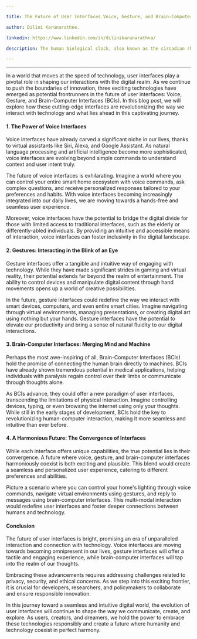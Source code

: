 ```yaml
---

title: The Future of User Interfaces Voice, Gesture, and Brain-Computer Interfaces.

author: Dilini Karunarathne.

linkedin: https://www.linkedin.com/in/dilinikarunarathna/

description: The human biological clock, also known as the circadian rhythm, is an intricate system that regulates our body's functions, from sleep and wakefulness to hormone production and metabolism. It is a fundamental aspect of our biology, dictating our daily patterns and influencing our overall well-being. In this article, we will explore the mechanisms behind the biological clock, its impact on various bodily processes, and the importance of maintaining a healthy circadian rhythm.

---
```

___

In a world that moves at the speed of technology, user interfaces play a pivotal role in shaping our interactions with the digital realm. As we continue to push the boundaries of innovation, three exciting technologies have emerged as potential frontrunners in the future of user interfaces: Voice, Gesture, and Brain-Computer Interfaces (BCIs). In this blog post, we will explore how these cutting-edge interfaces are revolutionizing the way we interact with technology and what lies ahead in this captivating journey.

#### 1. **The Power of Voice Interfaces**

Voice interfaces have already carved a significant niche in our lives, thanks to virtual assistants like Siri, Alexa, and Google Assistant. As natural language processing and artificial intelligence become more sophisticated, voice interfaces are evolving beyond simple commands to understand context and user intent truly.

The future of voice interfaces is exhilarating. Imagine a world where you can control your entire smart home ecosystem with voice commands, ask complex questions, and receive personalized responses tailored to your preferences and habits. With voice interfaces becoming increasingly integrated into our daily lives, we are moving towards a hands-free and seamless user experience.

Moreover, voice interfaces have the potential to bridge the digital divide for those with limited access to traditional interfaces, such as the elderly or differently-abled individuals. By providing an intuitive and accessible means of interaction, voice interfaces can foster inclusivity in the digital landscape.

#### 2. **Gestures: Interacting in the Blink of an Eye**

Gesture interfaces offer a tangible and intuitive way of engaging with technology. While they have made significant strides in gaming and virtual reality, their potential extends far beyond the realm of entertainment. The ability to control devices and manipulate digital content through hand movements opens up a world of creative possibilities.

In the future, gesture interfaces could redefine the way we interact with smart devices, computers, and even entire smart cities. Imagine navigating through virtual environments, managing presentations, or creating digital art using nothing but your hands. Gesture interfaces have the potential to elevate our productivity and bring a sense of natural fluidity to our digital interactions.

#### 3. **Brain-Computer Interfaces: Merging Mind and Machine**

Perhaps the most awe-inspiring of all, Brain-Computer Interfaces (BCIs) hold the promise of connecting the human brain directly to machines. BCIs have already shown tremendous potential in medical applications, helping individuals with paralysis regain control over their limbs or communicate through thoughts alone.

As BCIs advance, they could offer a new paradigm of user interfaces, transcending the limitations of physical interaction. Imagine controlling devices, typing, or even browsing the internet using only your thoughts. While still in the early stages of development, BCIs hold the key to revolutionizing human-computer interaction, making it more seamless and intuitive than ever before.

#### 4. **A Harmonious Future: The Convergence of Interfaces**

While each interface offers unique capabilities, the true potential lies in their convergence. A future where voice, gesture, and brain-computer interfaces harmoniously coexist is both exciting and plausible. This blend would create a seamless and personalized user experience, catering to different preferences and abilities.

Picture a scenario where you can control your home's lighting through voice commands, navigate virtual environments using gestures, and reply to messages using brain-computer interfaces. This multi-modal interaction would redefine user interfaces and foster deeper connections between humans and technology.

#### **Conclusion**

The future of user interfaces is bright, promising an era of unparalleled interaction and connection with technology. Voice interfaces are moving towards becoming omnipresent in our lives, gesture interfaces will offer a tactile and engaging experience, while brain-computer interfaces will tap into the realm of our thoughts.

Embracing these advancements requires addressing challenges related to privacy, security, and ethical concerns. As we step into this exciting frontier, it is crucial for developers, researchers, and policymakers to collaborate and ensure responsible innovation.

In this journey toward a seamless and intuitive digital world, the evolution of user interfaces will continue to shape the way we communicate, create, and explore. As users, creators, and dreamers, we hold the power to embrace these technologies responsibly and create a future where humanity and technology coexist in perfect harmony.





